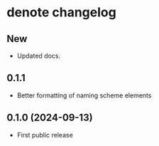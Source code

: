 # denote changelog

## New

- Updated docs.

## 0.1.1

- Better formatting of naming scheme elements

## 0.1.0 (2024-09-13)

- First public release
